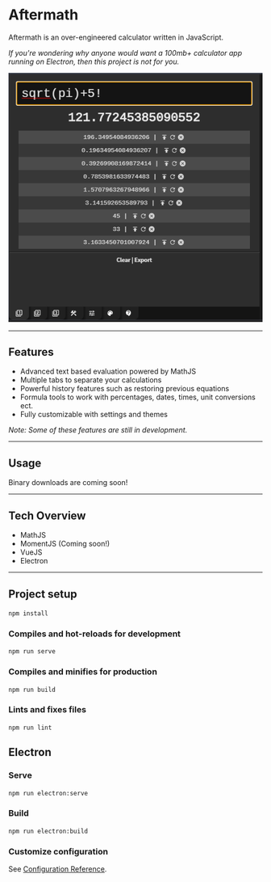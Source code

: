 # Aftermath

Aftermath is an over-engineered calculator written in JavaScript.

*If you're wondering why anyone would want a 100mb+ calculator app running on Electron, then this project is not for you.*

![](screenshot.png)

---

## Features

* Advanced text based evaluation powered by MathJS
* Multiple tabs to separate your calculations
* Powerful history features such as restoring previous equations
* Formula tools to work with percentages, dates, times, unit conversions ect.
* Fully customizable with settings and themes

*Note: Some of these features are still in development.*

---

## Usage

Binary downloads are coming soon!

---

## Tech Overview

* MathJS
* MomentJS (Coming soon!)
* VueJS
* Electron

---

## Project setup
```
npm install
```

### Compiles and hot-reloads for development
```
npm run serve
```

### Compiles and minifies for production
```
npm run build
```

### Lints and fixes files
```
npm run lint
```

## Electron

### Serve
```
npm run electron:serve
```

### Build
```
npm run electron:build
```

### Customize configuration
See [Configuration Reference](https://cli.vuejs.org/config/).
